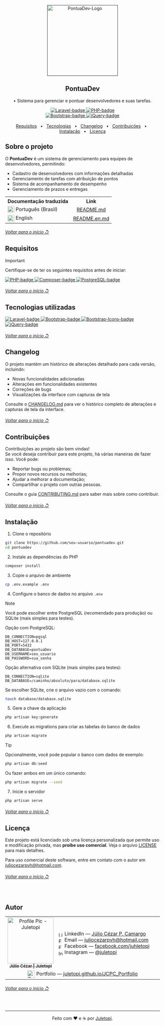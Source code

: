 <!--
References used in this Repository
https://github.com/kyechan99/capsule-render
https://github.com/DenverCoder1/custom-icon-badges
https://github.com/alexandresanlim/Badges4-README.md-Profile
https://shields.io
https://getemoji.com
-->

<!-- PRESENTATION -->

<div align="center">
  <a href="">
    <img src="https://github.com/user-attachments/assets/549a8788-f8d4-42f3-b750-9fff9092a252" alt="PontuaDev-Logo" width="230px" title="Sistema de Gerenciamento de Desenvolvedores">
  </a>
  <h2 align="center">PontuaDev</h2>
</div>

<div align="center">
 
  • Sistema para gerenciar e pontuar desenvolvedores e suas tarefas.
 
</div>

<div align="center">
  <a href="https://laravel.com/">
    <img src="https://img.shields.io/badge/Made%20with%20framework:-Laravel%2012%20-gray.svg?colorA=EF6161&amp;colorB=FF2D20&amp;style=for-the-badge" alt="Laravel-badge" style="max-width: 100%;">
    </a>
  <a href="https://www.php.net/">
    <img src="https://img.shields.io/badge/Made%20with%20language:-PHP%208.2%20-gray.svg?colorA=8C96C6&amp;colorB=777BB4&amp;style=for-the-badge" alt="PHP-badge" style="max-width: 100%;">
  </a>
</div>

<div align="center">
  <a href="https://getbootstrap.com/">
      <img src="https://img.shields.io/badge/Made%20with%20library:-Bootstrap%204.5%20-gray.svg?colorA=9B7AD5&amp;colorB=7952B3&amp;style=for-the-badge" alt="Bootstrap-badge" style="max-width: 100%;">
  </a>
  <a href="https://jquery.com/">
      <img src="https://img.shields.io/badge/Made%20with%20library:-jQuery%203.5%20-gray.svg?colorA=2B90D9&amp;colorB=0769AD&amp;style=for-the-badge" alt="jQuery-badge" style="max-width: 100%;">
  </a>
</div>

<br>

<div align="center">
  <a href="#-requisitos">Requisitos</a> &#xa0; • &#xa0;
  <a href="#-tecnologias-utilizadas">Tecnologias</a> &#xa0; • &#xa0;
  <a href="#-changelog">Changelog</a> &#xa0; • &#xa0;
  <a href="#-contribuições">Contribuições</a> &#xa0; • &#xa0;
  <a href="#-instalação">Instalação</a> &#xa0; • &#xa0;
  <a href="#-licença">Licença</a>
</div>

<!-- ABOUT THE PROJECT -->

## Sobre o projeto

O **PontuaDev** é um sistema de gerenciamento para equipes de desenvolvedores, permitindo:

- Cadastro de desenvolvedores com informações detalhadas
- Gerenciamento de tarefas com atribuição de pontos
- Sistema de acompanhamento de desempenho
- Gerenciamento de prazos e entregas


<table>
  <tr>
    <th align="center">Documentação traduzida</th>
    <th align="center">Link</th>
  </tr>
  <tr>
    <td>
      <img align="center" src="https://cdn-icons-png.flaticon.com/512/197/197386.png" alt="Português" width="22"/> 
      Português (Brasil)
    </td>
    <td align="center">
      <a href="blob/master/README.md">README.md</a>
    </td>
  </tr>
  <tr>
    <td>
      <img align="center" src="https://cdn-icons-png.flaticon.com/512/197/197374.png" alt="English" width="22"/> 
      English
    </td>
    <td align="center">
      <a href="docs/translations/README.en.md">README.en.md</a>
    </td>
  </tr>
</table>

<div align="left">
  <h6><a href="#pontuadev"> Voltar para o início ↺</a></h6>
</div>

## Requisitos

> [!IMPORTANT]  
> Certifique-se de ter os seguintes requisitos antes de iniciar:

<a href="https://www.php.net/">
  <img src="https://img.shields.io/badge/PHP-8.2_ou_superior-777BB4?style=for-the-badge&logo=php&logoColor=white" alt="PHP-badge">
</a>
<a href="https://getcomposer.org/">
  <img src="https://img.shields.io/badge/Composer-2.0_ou_superior-885630?style=for-the-badge&logo=composer&logoColor=white" alt="Composer-badge">
</a>
<a href="https://www.postgresql.org/">
  <img src="https://img.shields.io/badge/PostgreSQL-4169E1?style=for-the-badge&logo=postgresql&logoColor=white" alt="PostgreSQL-badge">
</a>

<div align="left">
  <h6><a href="#pontuadev"> Voltar para o início ↺</a></h6>
</div>

## Tecnologias utilizadas

<a href="https://laravel.com/">
  <img src="https://img.shields.io/badge/Laravel-12-FF2D20?style=for-the-badge&logo=laravel&logoColor=white" alt="Laravel-badge">
</a>
<a href="https://getbootstrap.com/">
  <img src="https://img.shields.io/badge/Bootstrap-4.5-7952B3?style=for-the-badge&logo=bootstrap&logoColor=white" alt="Bootstrap-badge">
</a>
<a href="https://icons.getbootstrap.com/">
  <img src="https://img.shields.io/badge/Bootstrap_Icons-1.11-7952B3?style=for-the-badge&logo=bootstrap&logoColor=white" alt="Bootstrap-Icons-badge">
</a>
<a href="https://jquery.com/">
  <img src="https://img.shields.io/badge/jQuery-3.5-0769AD?style=for-the-badge&logo=jquery&logoColor=white" alt="jQuery-badge">
</a>

<div align="left">
  <h6><a href="#pontuadev"> Voltar para o início ↺</a></h6>
</div>

<!-- CHANGELOG -->

## Changelog

O projeto mantém um histórico de alterações detalhado para cada versão, incluindo:

- Novas funcionalidades adicionadas
- Alterações em funcionalidades existentes
- Correções de bugs
- Visualizações da interface com capturas de tela

Consulte o [CHANGELOG.md](CHANGELOG.md) para ver o histórico completo de alterações e capturas de tela da interface.

<div align="left">
  <h6><a href="#pontuadev"> Voltar para o início ↺</a></h6>
</div>

<!-- CONTRIBUTIONS -->

## Contribuições

Contribuições ao projeto são bem vindas! \
Se você deseja contribuir para este projeto, há várias maneiras de fazer isso. Você pode:
- Reportar bugs ou problemas;
- Propor novos recursos ou melhorias;
- Ajudar a melhorar a documentação;
- Compartilhar o projeto com outras pessoas.

Consulte o guia [CONTRIBUTING.md](CONTRIBUTING.md) para saber mais sobre como contribuir.

<div align="left">
  <h6><a href="#pontuadev"> Voltar para o início ↺</a></h6>
</div>

<!-- INSTALLATION -->

## Instalação

1. Clone o repositório
```bash
git clone https://github.com/seu-usuario/pontuadev.git
cd pontuadev
```

2. Instale as dependências do PHP
```bash
composer install
```

3. Copie o arquivo de ambiente
```bash
cp .env.example .env
```

4. Configure o banco de dados no arquivo `.env`

> [!NOTE]  
> Você pode escolher entre PostgreSQL (recomendado para produção) ou SQLite (mais simples para testes).

Opção com PostgreSQL:
```
DB_CONNECTION=pgsql
DB_HOST=127.0.0.1
DB_PORT=5432
DB_DATABASE=pontuaDev
DB_USERNAME=seu_usuario
DB_PASSWORD=sua_senha
```

Opção alternativa com SQLite (mais simples para testes):
```
DB_CONNECTION=sqlite
DB_DATABASE=/caminho/absoluto/para/database.sqlite
```

Se escolher SQLite, crie o arquivo vazio com o comando:
```bash
touch database/database.sqlite
```

5. Gere a chave da aplicação
```bash
php artisan key:generate
```

6. Execute as migrations para criar as tabelas do banco de dados
```bash
php artisan migrate
```

> [!TIP]  
> Opcionalmente, você pode popular o banco com dados de exemplo:
> ```bash
> php artisan db:seed
> ```
> Ou fazer ambos em um único comando:
> ```bash
> php artisan migrate --seed
> ```

7. Inicie o servidor
```bash
php artisan serve
```

<div align="left">
  <h6><a href="#pontuadev"> Voltar para o início ↺</a></h6>
</div>

<!-- LICENSE -->

## Licença

Este projeto está licenciado sob uma licença personalizada que permite uso e modificação privada, mas **proíbe uso comercial**. Veja o arquivo [LICENSE](LICENSE) para mais detalhes.

Para uso comercial deste software, entre em contato com o autor em juliocezarpvh@hotmail.com.

<div align="left">
  <h6><a href="#pontuadev"> Voltar para o início ↺</a></h6>
</div>

<br>

<!-- AUTHOR -->

## Autor

<table>
  <tr>
    <td valign="middle" width="25%">
      <div align="center">  
        <a href="https://github.com/juletopi" title="Perfil no GitHub" aria-label="GitHub - Juletopi">
          <img src="https://avatars.githubusercontent.com/u/76459155?s=400&u=4b9bd87cae92eea4fc154c28eafe226ed034a1d8&v=4" width="150" alt="Profile Pic - Juletopi"/>
          <br>
          <sub><strong>Júlio Cézar | Juletopi</strong></sub>
          <br>
        </a>
      </div>
    </td>
    <td valign="middle" width="75%">
      <ul style="list-style: none; padding-left: 0; margin: 0;">
        <li>
          <img src="https://cdn.jsdelivr.net/gh/devicons/devicon/icons/linkedin/linkedin-original.svg" width="15" alt="LinkedIn" style="vertical-align:middle;">
          LinkedIn — 
          <a href="https://www.linkedin.com/in/julio-cezar-pereira-camargo/" target="_blank" rel="noopener noreferrer" aria-label="LinkedIn - Júlio Cézar P. Camargo">
            Júlio Cézar P. Camargo
          </a>
        </li>
        <li>
          <img src="https://pngimg.com/uploads/email/email_PNG100738.png" width="15" alt="Email" style="vertical-align:middle;">
          Email — 
          <a href="mailto:juliocezarpvh@hotmail.com" aria-label="Send email - juliocezarpvh@hotmail.com">
            juliocezarpvh@hotmail.com
          </a>
        </li>
        <li>
          <img src="https://cdn3.emoji.gg/emojis/2116-facebook.png" width="15" alt="Facebook" style="vertical-align:middle;">
          Facebook — 
          <a href="https://www.facebook.com/juhletopi" target="_blank" rel="noopener noreferrer" aria-label="Facebook - Juhletopi">
            facebook.com/juhletopi
          </a>
        </li>
        <li>
          <img src="https://cdn3.emoji.gg/emojis/6333-instagram.png" width="15" alt="Instagram" style="vertical-align:middle;">
          Instagram — 
          <a href="https://www.instagram.com/juletopi/" target="_blank" rel="noopener noreferrer" aria-label="Instagram - Juletopi">
            @juletopi
          </a>
        </li>
      </ul>
    </td>
  </tr>
  <tr>
    <td colspan="2" align="center">
      <img src="https://juletopi.github.io/JCPC_Portfolio/src/images/initialsLogo.png" width="25" alt="Portfolio" align="center"/>
      Portfolio —
      <a href="https://juletopi.github.io/JCPC_Portfolio/" target="_blank" rel="noopener noreferrer" aria-label="Portfolio - Juletopi">
        juletopi.github.io/JCPC_Portfolio
      </a>
    </td>
  </tr>
</table>

<div align="left">
  <h6><a href="#pontuadev"> Voltar para o início ↺</a></h6>
</div>

<br>

<!-- THANK YOU, GOODBYE -->

----

<div align="center">
  Feito com ❤️ e ☕ por <a href="https://github.com/juletopi"> Juletopi</a>.
</div>
